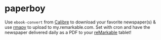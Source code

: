 # paperboy
Use ```ebook-convert``` from [Calibre](https://calibre-ebook.com/) to download your favorite newspaper(s) &amp; use [rmapy](https://github.com/subutux/rmapy) to upload to my.remarkable.com.  Set with cron and have the newspaper delivered daily as a PDF to your [reMarkable](https://remarkable.com/) tablet!
